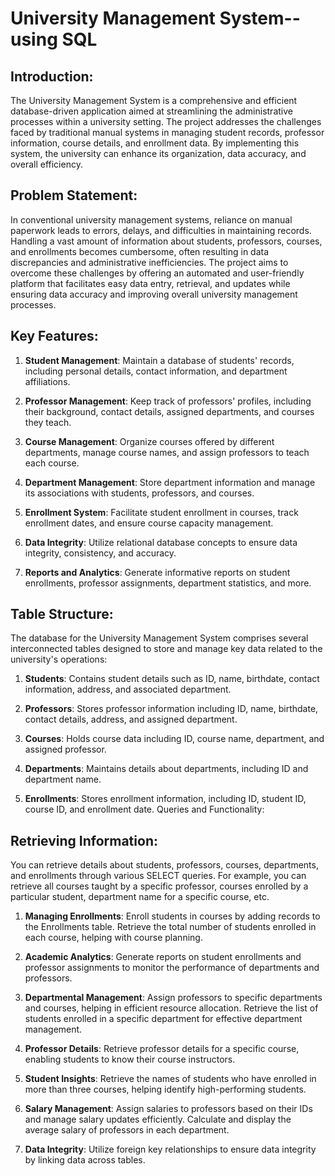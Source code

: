 # University Management System--using SQL

## Introduction:

The University Management System is a comprehensive and efficient database-driven application aimed at streamlining the administrative processes within a university setting. The project addresses the challenges faced by traditional manual systems in managing student records, professor information, course details, and enrollment data. By implementing this system, the university can enhance its organization, data accuracy, and overall efficiency.

## Problem Statement:

In conventional university management systems, reliance on manual paperwork leads to errors, delays, and difficulties in maintaining records. Handling a vast amount of information about students, professors, courses, and enrollments becomes cumbersome, often resulting in data discrepancies and administrative inefficiencies. The project aims to overcome these challenges by offering an automated and user-friendly platform that facilitates easy data entry, retrieval, and updates while ensuring data accuracy and improving overall university management processes.

## Key Features:

1. **Student Management**: Maintain a database of students' records, including personal details, contact information, and department affiliations.

2. **Professor Management**: Keep track of professors' profiles, including their background, contact details, assigned departments, and courses they teach.

3. **Course Management**: Organize courses offered by different departments, manage course names, and assign professors to teach each course.

4. **Department Management**: Store department information and manage its associations with students, professors, and courses.

5. **Enrollment System**: Facilitate student enrollment in courses, track enrollment dates, and ensure course capacity management.

6. **Data Integrity**: Utilize relational database concepts to ensure data integrity, consistency, and accuracy.

7. **Reports and Analytics**: Generate informative reports on student enrollments, professor assignments, department statistics, and more.

## Table Structure:

The database for the University Management System comprises several interconnected tables designed to store and manage key data related to the university's operations:

1. **Students**: Contains student details such as ID, name, birthdate, contact information, address, and associated department.

2. **Professors**: Stores professor information including ID, name, birthdate, contact details, address, and assigned department.

3. **Courses**: Holds course data including ID, course name, department, and assigned professor.

4. **Departments**: Maintains details about departments, including ID and department name.

5. **Enrollments**: Stores enrollment information, including ID, student ID, course ID, and enrollment date.
Queries and Functionality:

## Retrieving Information:
You can retrieve details about students, professors, courses, departments, and enrollments through various SELECT queries.
For example, you can retrieve all courses taught by a specific professor, courses enrolled by a particular student, department name for a specific course, etc.

1. **Managing Enrollments**:
Enroll students in courses by adding records to the Enrollments table.
Retrieve the total number of students enrolled in each course, helping with course planning.

2. **Academic Analytics**:
Generate reports on student enrollments and professor assignments to monitor the performance of departments and professors.

3. **Departmental Management**:
Assign professors to specific departments and courses, helping in efficient resource allocation.
Retrieve the list of students enrolled in a specific department for effective department management.

4. **Professor Details**:
Retrieve professor details for a specific course, enabling students to know their course instructors.

5. **Student Insights**:
Retrieve the names of students who have enrolled in more than three courses, helping identify high-performing students.

6. **Salary Management**:
Assign salaries to professors based on their IDs and manage salary updates efficiently.
Calculate and display the average salary of professors in each department.

7. **Data Integrity**:
Utilize foreign key relationships to ensure data integrity by linking data across tables.

